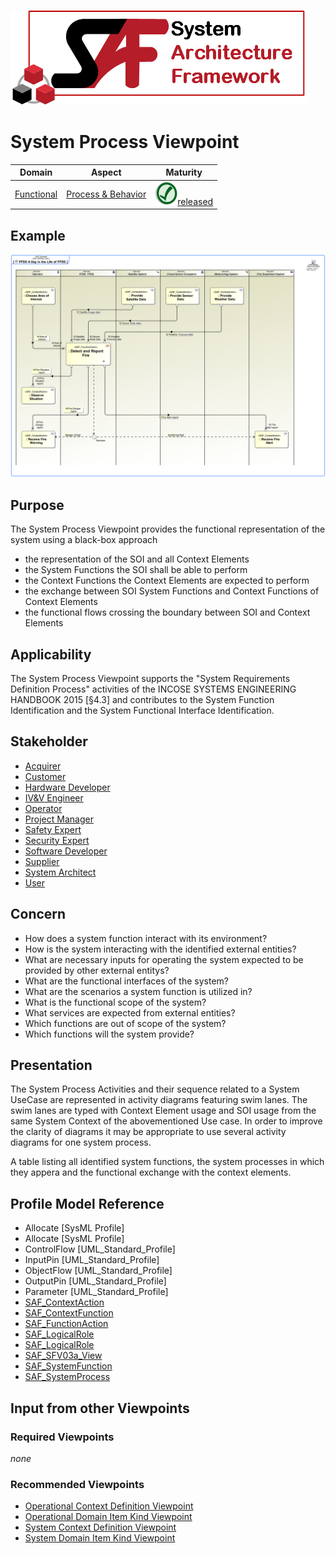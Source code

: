 ![System Architecture Framework](../diagrams/Logo_SAF.png)
# System Process Viewpoint
|**Domain**|**Aspect**|**Maturity**|
| --- | --- | --- |
|[Functional](../domains.md#Domain-Functional)|[Process & Behavior](../aspects.md#Aspect-Process-&-Behavior)|![Released](../diagrams/Symbol_confirmed.svg.png )[released](../using-saf/maturity.md#released)|
## Example
![FFDS A Day in the Life of FFDS](../diagrams/FFDS-A-Day-in-the-Life-of-FFDS.svg)
## Purpose
The System Process Viewpoint provides the functional representation of the system using a black-box approach
* the representation of the SOI and all Context Elements
* the System Functions the SOI shall be able to perform
* the Context Functions the Context Elements are expected to perform
* the exchange between SOI System Functions and Context Functions of Context Elements
* the functional flows crossing the boundary between SOI and Context Elements
## Applicability
The System Process Viewpoint supports the "System Requirements Definition Process" activities of the INCOSE SYSTEMS ENGINEERING HANDBOOK 2015 [§4.3] and contributes to the System Function Identification and the System Functional Interface Identification.
## Stakeholder
* [Acquirer](../stakeholders.md#Acquirer)
* [Customer](../stakeholders.md#Customer)
* [Hardware Developer](../stakeholders.md#Hardware-Developer)
* [IV&V Engineer](../stakeholders.md#IV&V-Engineer)
* [Operator](../stakeholders.md#Operator)
* [Project Manager](../stakeholders.md#Project-Manager)
* [Safety Expert](../stakeholders.md#Safety-Expert)
* [Security Expert](../stakeholders.md#Security-Expert)
* [Software Developer](../stakeholders.md#Software-Developer)
* [Supplier](../stakeholders.md#Supplier)
* [System Architect](../stakeholders.md#System-Architect)
* [User](../stakeholders.md#User)
## Concern
* How does a system function interact with its environment?
* How is the system interacting with the identified external entities?
* What are necessary inputs for operating the system expected to be provided by other external entitys?
* What are the functional interfaces of the system?
* What are the scenarios a system function is utilized in?
* What is the functional scope of the system?
* What services are expected from external entities?
* Which functions are out of scope of the system?
* Which functions will the system provide?
## Presentation
The System Process Activities and their sequence related to a System UseCase are represented in activity diagrams featuring swim lanes. The swim lanes are typed with Context Element usage and SOI usage from the same System Context of the abovementioned Use case. 
In order to improve the clarity of diagrams it may be appropriate to use several activity diagrams for one system process.

A table listing all identified system functions, the system processes in which they appera and the functional exchange with the context elements.

## Profile Model Reference
* Allocate [SysML Profile]
* Allocate [SysML Profile]
* ControlFlow [UML_Standard_Profile]
* InputPin [UML_Standard_Profile]
* ObjectFlow [UML_Standard_Profile]
* OutputPin [UML_Standard_Profile]
* Parameter [UML_Standard_Profile]
* [SAF_ContextAction](../stereotypes.md#SAF_ContextAction)
* [SAF_ContextFunction](../stereotypes.md#SAF_ContextFunction)
* [SAF_FunctionAction](../stereotypes.md#SAF_FunctionAction)
* [SAF_LogicalRole](../stereotypes.md#SAF_LogicalRole)
* [SAF_LogicalRole](../stereotypes.md#SAF_LogicalRole)
* [SAF_SFV03a_View](../stereotypes.md#SAF_SFV03a_View)
* [SAF_SystemFunction](../stereotypes.md#SAF_SystemFunction)
* [SAF_SystemProcess](../stereotypes.md#SAF_SystemProcess)
## Input from other Viewpoints
### Required Viewpoints
*none*
### Recommended Viewpoints
* [Operational Context Definition Viewpoint](Operational-Context-Definition-Viewpoint.md)
* [Operational Domain Item Kind Viewpoint](Operational-Domain-Item-Kind-Viewpoint.md)
* [System Context Definition Viewpoint](System-Context-Definition-Viewpoint.md)
* [System Domain Item Kind Viewpoint](System-Domain-Item-Kind-Viewpoint.md)
